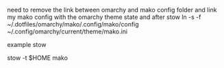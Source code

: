 need to remove the link between omarchy and mako config folder and link my mako config with the omarchy theme state and after stow
ln -s -f ~/.dotfiles/omarchy/mako/.config/mako/config ~/.config/omarchy/current/theme/mako.ini

example stow

stow -t $HOME mako

